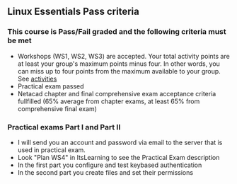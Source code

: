 ## Linux Essentials Pass criteria

### This course is Pass/Fail graded and the following criteria must be met
* Workshops (WS1, WS2, WS3) are accepted. Your total activity points are at least your group's maximum points minus four. In other words, you can miss up to four points from the maximum available to your group. See [activities](exercises.md)
* Practical exam passed
* Netacad chapter and final comprehensive exam acceptance criteria fullfilled (65% average from chapter exams, at least 65% from comprehensive final exam)
  

### Practical exams Part I and Part II
* I will send you an account and password via email to the server that is used in practical exam.
* Look "Plan WS4" in ItsLearning to see the Practical Exam description
* In the first part you configure and test keybased authentication
* In the second part you create files and set their permissions

